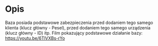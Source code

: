 # Opis
Baza posiada podstawowe zabezpieczenia przed dodaniem tego samego klienta (klucz główny - Pesel), przed dodaniem tego samego urządzenia (klucz główny - ID) itp.
Film pokazujący podstawowe działanie bazy: https://youtu.be/6TlVXBs-rYo

